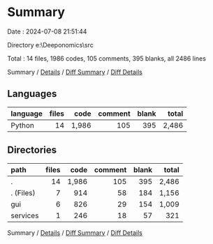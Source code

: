 # Summary

Date : 2024-07-08 21:51:44

Directory e:\\Deeponomics\\src

Total : 14 files,  1986 codes, 105 comments, 395 blanks, all 2486 lines

Summary / [Details](details.md) / [Diff Summary](diff.md) / [Diff Details](diff-details.md)

## Languages
| language | files | code | comment | blank | total |
| :--- | ---: | ---: | ---: | ---: | ---: |
| Python | 14 | 1,986 | 105 | 395 | 2,486 |

## Directories
| path | files | code | comment | blank | total |
| :--- | ---: | ---: | ---: | ---: | ---: |
| . | 14 | 1,986 | 105 | 395 | 2,486 |
| . (Files) | 7 | 914 | 58 | 184 | 1,156 |
| gui | 6 | 826 | 29 | 154 | 1,009 |
| services | 1 | 246 | 18 | 57 | 321 |

Summary / [Details](details.md) / [Diff Summary](diff.md) / [Diff Details](diff-details.md)